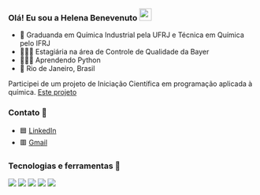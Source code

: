 ### Olá! Eu sou a Helena Benevenuto <img src="https://media.giphy.com/media/hvRJCLFzcasrR4ia7z/giphy.gif" width="25px">

* 🧪 Graduanda em Química Industrial pela UFRJ e Técnica em Química pelo IFRJ
* 👩🏻‍🔬 Estagiária na área de Controle de Qualidade da Bayer
* 👩🏻‍💻 Aprendendo Python
* 📍 Rio de Janeiro, Brasil

Participei de um projeto de Iniciação Científica em programação aplicada à química. [Este projeto](https://github.com/helenabenevenuto/pH-diagrams)

### Contato 📲
* 🟦 [LinkedIn](https://www.linkedin.com/in/helenabenevenuto/)
* 🟥 [Gmail](mailto:helenabsoares@gmail.com)

### Tecnologias e ferramentas 🔧
![](https://img.shields.io/badge/Code-Python-informational?style=flat&logo=python&logoColor=white&color=29C8BB)
![](https://img.shields.io/badge/Code-Git-informational?style=flat&logo=Git&logoColor=white&color=29C8BB)
![](https://img.shields.io/badge/Data_Science-Anaconda-informational?style=flat&logo=Anaconda&logoColor=white&color=29C8BB)
![](https://img.shields.io/badge/Editor-VSCode-informational?style=flat&logo=Visual%20Studio%20Code&logoColor=white&color=29C8BB)
![](https://img.shields.io/badge/Code-MS_Excel-informational?style=flat&logo=Microsoft%20Excel&logoColor=white&color=29C8BB)

